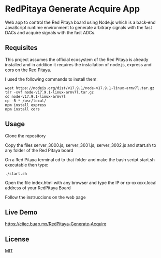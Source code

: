 # RedPitaya Generate Acquire App
Web app to control the Red Pitaya board using Node.js which is a back-end JavaScript runtime environment to 
generate arbitrary signals with the fast DACs and acquire signals with the fast ADCs.


## Requisites

This project assumes the official ecosystem of the Red Pitaya is already installed and in addition it requires the installation of node.js,  express and cors on the Red Pitaya.

I used the following commands to install them:

    wget https://nodejs.org/dist/v17.9.1/node-v17.9.1-linux-armv7l.tar.gz
    tar -xvf node-v17.9.1-linux-armv7l.tar.gz
    cd node-v17.9.1-linux-armv7l 
    cp -R * /usr/local/
    npm install express
    npm install cors

## Usage

Clone the repository
    
Copy the files server_3000.js, server_3001.js, server_3002.js and start.sh to any folder of the Red Pitaya board
    
On a Red Pitaya terminal cd to that folder and make the bash script start.sh executable then type: 

    ./start.sh
    
Open the file index.html with any browser and type the IP or rp-xxxxxx.local address of your RedPitaya Board
    
Follow the instruccions on the web page

## Live Demo

https://ciiec.buap.mx/RedPitaya-Generate-Acquire
    
## License

[MIT](LICENSE)
